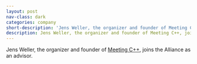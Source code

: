 ```yaml
---
layout: post
nav-class: dark
categories: company
short-description: 'Jens Weller, the organizer and founder of Meeting C++, joins the Alliance as an advisor.'
description: Jens Weller, the organizer and founder of Meeting C++, joins the Alliance as an advisor.
---
```

Jens Weller, the organizer and founder of
<a href="https://meetingcpp.com/">Meeting C++</a>, joins the
Alliance as an advisor.
